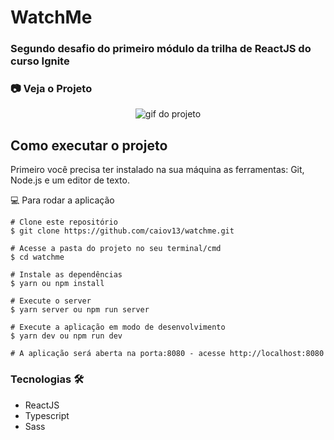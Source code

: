 # WatchMe

### Segundo desafio do primeiro módulo da trilha de ReactJS do curso Ignite

### 📷 Veja o Projeto
<div align="center">

  ![gif do projeto](https://github.com/caiov13/watchme/blob/main/github/todo.gif)
  
</div>

## Como executar o projeto
Primeiro você precisa ter instalado na sua máquina as ferramentas: Git, Node.js e um editor de texto.

💻 Para rodar a aplicação
```
# Clone este repositório
$ git clone https://github.com/caiov13/watchme.git

# Acesse a pasta do projeto no seu terminal/cmd
$ cd watchme

# Instale as dependências
$ yarn ou npm install

# Execute o server
$ yarn server ou npm run server

# Execute a aplicação em modo de desenvolvimento
$ yarn dev ou npm run dev

# A aplicação será aberta na porta:8080 - acesse http://localhost:8080

```

### Tecnologias 🛠
* ReactJS
* Typescript
* Sass
